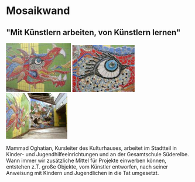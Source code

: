 # Mosaikwand

## "Mit Künstlern arbeiten, von Künstlern lernen"

![](/img/wsb_177x116_spiegel-Drache_einl128.jpg)
![](/img/wsb_170x116_spiegel-Drache_einl126.jpg)
![](/img/wsb_167x116_spiegel-Drache_einl1.jpg)

Mammad Oghatian, Kursleiter des Kulturhauses, arbeitet im Stadtteil in
Kinder- und Jugendhilfeeinrichtungen und an der Gesamtschule Süderelbe.
Wann immer wir zusätzliche Mittel für Projekte einwerben können,
entstehen z.T. große Objekte, vom Künstler entworfen, nach seiner
Anweisung mit Kindern und Jugendlichen in die Tat umgesetzt.
